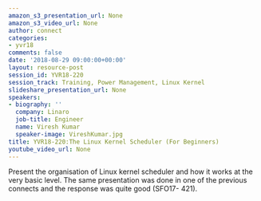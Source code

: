 ```yaml
---
amazon_s3_presentation_url: None
amazon_s3_video_url: None
author: connect
categories:
- yvr18
comments: false
date: '2018-08-29 09:00:00+00:00'
layout: resource-post
session_id: YVR18-220
session_track: Training, Power Management, Linux Kernel
slideshare_presentation_url: None
speakers:
- biography: ''
  company: Linaro
  job-title: Engineer
  name: Viresh Kumar
  speaker-image: VireshKumar.jpg
title: YVR18-220:The Linux Kernel Scheduler (For Beginners)
youtube_video_url: None
---
```


Present the organisation of Linux kernel scheduler and how it works at the very basic level. The same presentation was done in one of the previous connects and the response was quite good (SFO17- 421).